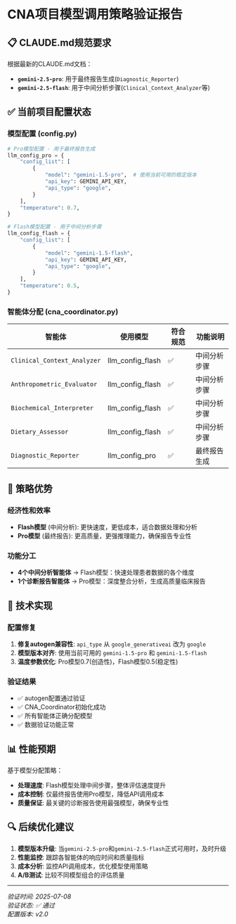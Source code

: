 # CNA项目模型调用策略验证报告

## 📋 CLAUDE.md规范要求

根据最新的CLAUDE.md文档：
- **`gemini-2.5-pro`**: 用于最终报告生成(`Diagnostic_Reporter`)
- **`gemini-2.5-flash`**: 用于中间分析步骤(`Clinical_Context_Analyzer`等)

## ✅ 当前项目配置状态

### 模型配置 (config.py)
```python
# Pro模型配置 - 用于最终报告生成
llm_config_pro = {
    "config_list": [
        {
            "model": "gemini-1.5-pro",  # 使用当前可用的稳定版本
            "api_key": GEMINI_API_KEY,
            "api_type": "google",
        }
    ],
    "temperature": 0.7,
}

# Flash模型配置 - 用于中间分析步骤
llm_config_flash = {
    "config_list": [
        {
            "model": "gemini-1.5-flash",
            "api_key": GEMINI_API_KEY, 
            "api_type": "google",
        }
    ],
    "temperature": 0.5,
}
```

### 智能体分配 (cna_coordinator.py)

| 智能体 | 使用模型 | 符合规范 | 功能说明 |
|--------|----------|----------|----------|
| `Clinical_Context_Analyzer` | llm_config_flash | ✅ | 中间分析步骤 |
| `Anthropometric_Evaluator` | llm_config_flash | ✅ | 中间分析步骤 |
| `Biochemical_Interpreter` | llm_config_flash | ✅ | 中间分析步骤 |
| `Dietary_Assessor` | llm_config_flash | ✅ | 中间分析步骤 |
| `Diagnostic_Reporter` | llm_config_pro | ✅ | 最终报告生成 |

## 🎯 策略优势

### 经济性和效率
- **Flash模型** (中间分析): 更快速度，更低成本，适合数据处理和分析
- **Pro模型** (最终报告): 更高质量，更强推理能力，确保报告专业性

### 功能分工
- **4个中间分析智能体** → Flash模型：快速处理患者数据的各个维度
- **1个诊断报告智能体** → Pro模型：深度整合分析，生成高质量临床报告

## 🔧 技术实现

### 配置修复
1. **修复autogen兼容性**: `api_type` 从 `google_generativeai` 改为 `google`
2. **模型版本对齐**: 使用当前可用的 `gemini-1.5-pro` 和 `gemini-1.5-flash`
3. **温度参数优化**: Pro模型0.7(创造性)，Flash模型0.5(稳定性)

### 验证结果
- ✅ autogen配置通过验证
- ✅ CNA_Coordinator初始化成功
- ✅ 所有智能体正确分配模型
- ✅ 数据验证功能正常

## 📊 性能预期

基于模型分配策略：
- **处理速度**: Flash模型处理中间步骤，整体评估速度提升
- **成本控制**: 仅最终报告使用Pro模型，降低API调用成本
- **质量保证**: 最关键的诊断报告使用最强模型，确保专业性

## 🔍 后续优化建议

1. **模型版本升级**: 当`gemini-2.5-pro`和`gemini-2.5-flash`正式可用时，及时升级
2. **性能监控**: 跟踪各智能体的响应时间和质量指标
3. **成本分析**: 监控API调用成本，优化模型使用策略
4. **A/B测试**: 比较不同模型组合的评估质量

---
*验证时间: 2025-07-08*  
*验证状态: ✅ 通过*  
*配置版本: v2.0*